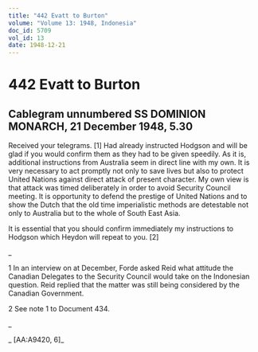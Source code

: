 ```yaml
---
title: "442 Evatt to Burton"
volume: "Volume 13: 1948, Indonesia"
doc_id: 5709
vol_id: 13
date: 1948-12-21
---
```


# 442 Evatt to Burton

## Cablegram unnumbered SS DOMINION MONARCH, 21 December 1948, 5.30

Received your telegrams. [1] Had already instructed Hodgson and will be glad if you would confirm them as they had to be given speedily. As it is, additional instructions from Australia seem in direct line with my own. It is very necessary to act promptly not only to save lives but also to protect United Nations against direct attack of present character. My own view is that attack was timed deliberately in order to avoid Security Council meeting. It is opportunity to defend the prestige of United Nations and to show the Dutch that the old time imperialistic methods are detestable not only to Australia but to the whole of South East Asia.

It is essential that you should confirm immediately my instructions to Hodgson which Heydon will repeat to you. [2]

_

1 In an interview on at December, Forde asked Reid what attitude the Canadian Delegates to the Security Council would take on the Indonesian question. Reid replied that the matter was still being considered by the Canadian Government.

2 See note 1 to Document 434.

_

_ [AA:A9420, 6]_
